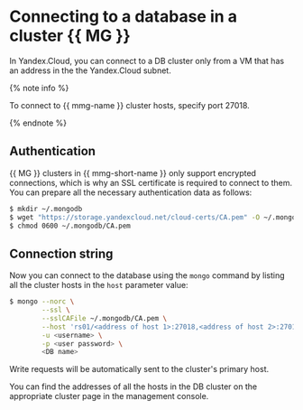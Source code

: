# Connecting to a database in a cluster {{ MG }}

In Yandex.Cloud, you can connect to a DB cluster only from a VM that has an address in the the Yandex.Cloud subnet.

{% note info %}

To connect to {{ mmg-name }} cluster hosts, specify port 27018.

{% endnote %}

## Authentication

{{ MG }} clusters in {{ mmg-short-name }} only support encrypted connections, which is why an SSL certificate is required to connect to them. You can prepare all the necessary authentication data as follows:

```bash
$ mkdir ~/.mongodb
$ wget "https://storage.yandexcloud.net/cloud-certs/CA.pem" -O ~/.mongodb/CA.pem
$ chmod 0600 ~/.mongodb/CA.pem
```

## Connection string

Now you can connect to the database using the `mongo` command by listing all the cluster hosts in the `host` parameter value:

```bash
$ mongo --norc \
        --ssl \
        --sslCAFile ~/.mongodb/CA.pem \
        --host 'rs01/<address of host 1>:27018,<address of host 2>:27018,<address of host N>:27018' \
        -u <username> \
        -p <user password> \
        <DB name>
```

Write requests will be automatically sent to the cluster's primary host.

You can find the addresses of all the hosts in the DB cluster on the appropriate cluster page in the management console.

